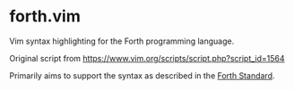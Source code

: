 # forth.vim

Vim syntax highlighting for the Forth programming language.

Original script from https://www.vim.org/scripts/script.php?script_id=1564

Primarily aims to support the syntax as described in the [Forth Standard](https://forth-standard.org/).
